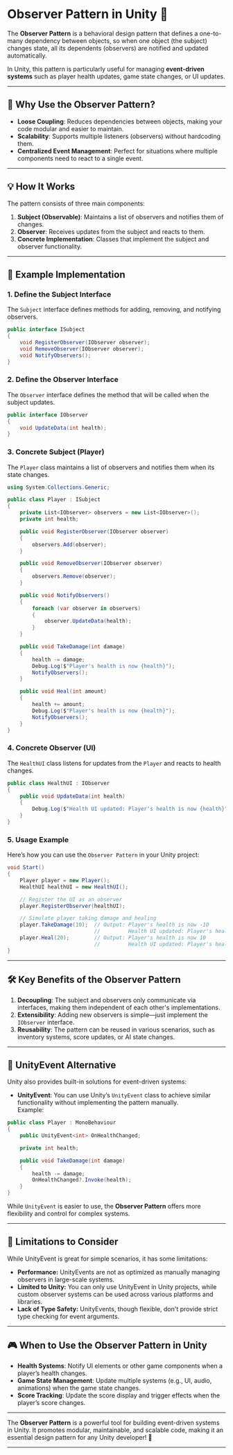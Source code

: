 

# Observer Pattern in Unity 👀  

The **Observer Pattern** is a behavioral design pattern that defines a one-to-many dependency between objects, so when one object (the subject) changes state, all its dependents (observers) are notified and updated automatically.

In Unity, this pattern is particularly useful for managing **event-driven systems** such as player health updates, game state changes, or UI updates.

---

## 📝 Why Use the Observer Pattern?

- **Loose Coupling**: Reduces dependencies between objects, making your code modular and easier to maintain.  
- **Scalability**: Supports multiple listeners (observers) without hardcoding them.  
- **Centralized Event Management**: Perfect for situations where multiple components need to react to a single event.  

---

## 💡 How It Works  

The pattern consists of three main components:

1. **Subject (Observable)**: Maintains a list of observers and notifies them of changes.  
2. **Observer**: Receives updates from the subject and reacts to them.  
3. **Concrete Implementation**: Classes that implement the subject and observer functionality.

---

## 🔧 Example Implementation  

### 1. Define the Subject Interface
The `Subject` interface defines methods for adding, removing, and notifying observers.

```csharp
public interface ISubject
{
    void RegisterObserver(IObserver observer);
    void RemoveObserver(IObserver observer);
    void NotifyObservers();
}
```

### 2. Define the Observer Interface
The `Observer` interface defines the method that will be called when the subject updates.

```csharp
public interface IObserver
{
    void UpdateData(int health);
}
```

### 3. Concrete Subject (Player)
The `Player` class maintains a list of observers and notifies them when its state changes.

```csharp
using System.Collections.Generic;

public class Player : ISubject
{
    private List<IObserver> observers = new List<IObserver>();
    private int health;

    public void RegisterObserver(IObserver observer)
    {
        observers.Add(observer);
    }

    public void RemoveObserver(IObserver observer)
    {
        observers.Remove(observer);
    }

    public void NotifyObservers()
    {
        foreach (var observer in observers)
        {
            observer.UpdateData(health);
        }
    }

    public void TakeDamage(int damage)
    {
        health -= damage;
        Debug.Log($"Player's health is now {health}");
        NotifyObservers();
    }

    public void Heal(int amount)
    {
        health += amount;
        Debug.Log($"Player's health is now {health}");
        NotifyObservers();
    }
}
```

### 4. Concrete Observer (UI)
The `HealthUI` class listens for updates from the `Player` and reacts to health changes.

```csharp
public class HealthUI : IObserver
{
    public void UpdateData(int health)
    {
        Debug.Log($"Health UI updated: Player's health is now {health}");
    }
}
```

### 5. Usage Example
Here’s how you can use the `Observer Pattern` in your Unity project:

```csharp
void Start()
{
    Player player = new Player();
    HealthUI healthUI = new HealthUI();

    // Register the UI as an observer
    player.RegisterObserver(healthUI);

    // Simulate player taking damage and healing
    player.TakeDamage(10);  // Output: Player's health is now -10
                            //         Health UI updated: Player's health is now -10
    player.Heal(20);        // Output: Player's health is now 10
                            //         Health UI updated: Player's health is now 10
}
```

---

## 🛠 Key Benefits of the Observer Pattern

1. **Decoupling**: The subject and observers only communicate via interfaces, making them independent of each other's implementations.  
2. **Extensibility**: Adding new observers is simple—just implement the `IObserver` interface.  
3. **Reusability**: The pattern can be reused in various scenarios, such as inventory systems, score updates, or AI state changes.  

---

## 🔄 UnityEvent Alternative
Unity also provides built-in solutions for event-driven systems:
- **UnityEvent**: You can use Unity’s `UnityEvent` class to achieve similar functionality without implementing the pattern manually.  
Example:
```csharp
public class Player : MonoBehaviour
{
    public UnityEvent<int> OnHealthChanged;

    private int health;

    public void TakeDamage(int damage)
    {
        health -= damage;
        OnHealthChanged?.Invoke(health);
    }
}
```

While `UnityEvent` is easier to use, the **Observer Pattern** offers more flexibility and control for complex systems.


---




## 📝 Limitations to Consider
While UnityEvent is great for simple scenarios, it has some limitations:

- **Performance:** UnityEvents are not as optimized as manually managing observers in large-scale systems.
- **Limited to Unity:** You can only use UnityEvent in Unity projects, while custom observer systems can be used across various platforms and libraries.
- **Lack of Type Safety:** UnityEvents, though flexible, don't provide strict type checking for event arguments.





---

## 🎮 When to Use the Observer Pattern in Unity

- **Health Systems**: Notify UI elements or other game components when a player’s health changes.  
- **Game State Management**: Update multiple systems (e.g., UI, audio, animations) when the game state changes.  
- **Score Tracking**: Update the score display and trigger effects when the player’s score changes.  

---

The **Observer Pattern** is a powerful tool for building event-driven systems in Unity. It promotes modular, maintainable, and scalable code, making it an essential design pattern for any Unity developer! 🚀  

--- 
